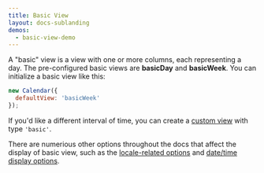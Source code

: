 ```yaml
---
title: Basic View
layout: docs-sublanding
demos:
  - basic-view-demo
---
```


A "basic" view is a view with one or more columns, each representing a day. The pre-configured basic views are **basicDay** and **basicWeek**. You can initialize a basic view like this:

```js
new Calendar({
  defaultView: 'basicWeek'
});
```

If you'd like a different interval of time, you can create a [custom view](custom-view-with-settings) with type `'basic'`.

There are numerious other options throughout the docs that affect the display of basic view, such as the [locale-related options](localization) and [date/time display options](date-display).
